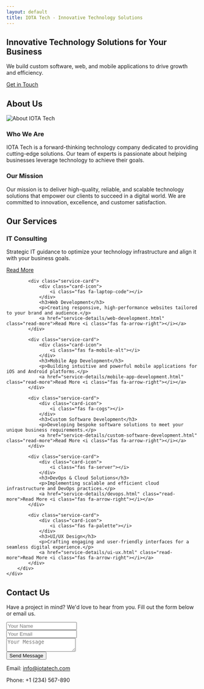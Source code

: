 ```yaml
---
layout: default
title: IOTA Tech - Innovative Technology Solutions
---
```


<section id="hero" class="hero-section">
    <div class="hero-content">
        <h1>Innovative Technology Solutions for Your Business</h1>
        <p>We build custom software, web, and mobile applications to drive growth and efficiency.</p>
        <a href="#contact" class="cta-button">Get in Touch</a>
    </div>
</section>

<section id="about" class="about-section">
    <div class="container">
        <h2>About Us</h2>
        <div class="about-content">
            <div class="about-image">
                <img src="assets/images/about-us.jpg" alt="About IOTA Tech">
            </div>
            <div class="about-text">
                <h3>Who We Are</h3>
                <p>IOTA Tech is a forward-thinking technology company dedicated to providing cutting-edge solutions. Our team of experts is passionate about helping businesses leverage technology to achieve their goals.</p>
                <h3>Our Mission</h3>
                <p>Our mission is to deliver high-quality, reliable, and scalable technology solutions that empower our clients to succeed in a digital world. We are committed to innovation, excellence, and customer satisfaction.</p>
            </div>
        </div>
    </div>
</section>

<section id="services" class="services-section">
    <div class="container">
        <h2>Our Services</h2>
        <div class="service-cards-container">
            <div class="service-card">
                <div class="card-icon">
                    <i class="fas fa-users-cog"></i>
                </div>
                <h3>IT Consulting</h3>
                <p>Strategic IT guidance to optimize your technology infrastructure and align it with your business goals.</p>
                <a href="service-details/it-consulting.html" class="read-more">Read More <i class="fas fa-arrow-right"></i></a>
            </div>

            <div class="service-card">
                <div class="card-icon">
                    <i class="fas fa-laptop-code"></i>
                </div>
                <h3>Web Development</h3>
                <p>Creating responsive, high-performance websites tailored to your brand and audience.</p>
                <a href="service-details/web-development.html" class="read-more">Read More <i class="fas fa-arrow-right"></i></a>
            </div>

            <div class="service-card">
                <div class="card-icon">
                    <i class="fas fa-mobile-alt"></i>
                </div>
                <h3>Mobile App Development</h3>
                <p>Building intuitive and powerful mobile applications for iOS and Android platforms.</p>
                <a href="service-details/mobile-app-development.html" class="read-more">Read More <i class="fas fa-arrow-right"></i></a>
            </div>

            <div class="service-card">
                <div class="card-icon">
                    <i class="fas fa-cogs"></i>
                </div>
                <h3>Custom Software Development</h3>
                <p>Developing bespoke software solutions to meet your unique business requirements.</p>
                <a href="service-details/custom-software-development.html" class="read-more">Read More <i class="fas fa-arrow-right"></i></a>
            </div>

            <div class="service-card">
                <div class="card-icon">
                    <i class="fas fa-server"></i>
                </div>
                <h3>DevOps & Cloud Solutions</h3>
                <p>Implementing scalable and efficient cloud infrastructure and DevOps practices.</p>
                <a href="service-details/devops.html" class="read-more">Read More <i class="fas fa-arrow-right"></i></a>
            </div>

            <div class="service-card">
                <div class="card-icon">
                    <i class="fas fa-palette"></i>
                </div>
                <h3>UI/UX Design</h3>
                <p>Crafting engaging and user-friendly interfaces for a seamless digital experience.</p>
                <a href="service-details/ui-ux.html" class="read-more">Read More <i class="fas fa-arrow-right"></i></a>
            </div>
        </div>
    </div>
</section>

<section id="contact" class="contact-section">
    <div class="container">
        <h2>Contact Us</h2>
        <p>Have a project in mind? We'd love to hear from you. Fill out the form below or email us.</p>
        <form action="#" method="POST" class="contact-form">
            <div class="form-group">
                <input type="text" name="name" placeholder="Your Name" required>
            </div>
            <div class="form-group">
                <input type="email" name="email" placeholder="Your Email" required>
            </div>
            <div class="form-group">
                <textarea name="message" placeholder="Your Message" required></textarea>
            </div>
            <button type="submit" class="cta-button">Send Message</button>
        </form>
        <div class="contact-info">
            <p>Email: <a href="mailto:info@iotatech.com">info@iotatech.com</a></p>
            <p>Phone: +1 (234) 567-890</p>
        </div>
    </div>
</section>